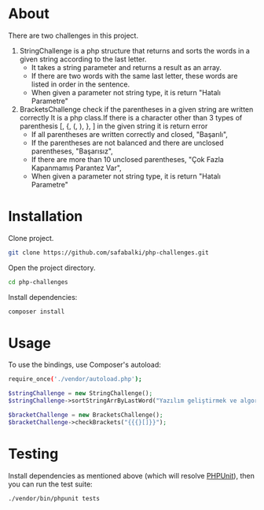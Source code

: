 # About

There are two challenges in this project.

1. StringChallenge is a php structure that returns and sorts the words in a given string according to the last letter.
   - It takes a string parameter and returns a result as an array.
   - If there are two words with the same last letter, these words are listed in order in the sentence.
   - When given a parameter not string type, it is return "Hatalı Parametre"
2. BracketsChallenge check if the parentheses in a given string are written correctly It is a php class.If there is a character other than 3 types of parenthesis [, {, (, ), }, ] in the given string it is return error
   - If all parentheses are written correctly and closed, "Başarılı",
   - If the parentheses are not balanced and there are unclosed parentheses, "Başarısız",
   - If there are more than 10 unclosed parentheses, "Çok Fazla Kapanmamış Parantez Var",
   - When given a parameter not string type, it is return "Hatalı Parametre"

# Installation

Clone project.

```bash
git clone https://github.com/safabalki/php-challenges.git
```

Open the project directory.
```bash
cd php-challenges
```
Install dependencies:

```bash
composer install
```

# Usage

To use the bindings, use Composer's autoload:

```bash
require_once('./vendor/autoload.php');
```

```php
$stringChallenge = new StringChallenge();
$stringChallenge->sortStringArrByLastWord("Yazılım geliştirmek ve algoritma üretmek çok zevkli bir iş");

$bracketChallenge = new BracketsChallenge();
$bracketChallenge->checkBrackets("{{{}[]}}");

```
# Testing

Install dependencies as mentioned above (which will resolve [PHPUnit](https://packagist.org/packages/phpunit/phpunit)), then you can run the test suite:
```bash
./vendor/bin/phpunit tests
```
